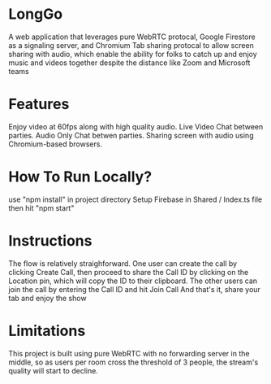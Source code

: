 # LongGo
A web application that leverages pure WebRTC protocal, Google Firestore as a signaling server, and Chromium Tab sharing protocal to allow screen sharing with audio, which enable the ability for folks to catch up and enjoy music and videos together despite the distance like Zoom and Microsoft teams

# Features
Enjoy video at 60fps along with high quality audio.
Live Video Chat between parties.
Audio Only Chat betwen parties.
Sharing screen with audio using Chromium-based browsers.

# How To Run Locally?
use "npm install" in project directory
Setup Firebase in Shared / Index.ts file
then hit "npm start"

# Instructions
The flow is relatively straighforward. One user can create the call by clicking Create Call, then proceed to share the Call ID by clicking on the Location pin, which will copy the ID to their clipboard.
The other users can join the call by entering the Call ID and hit Join Call
And that's it, share your tab and enjoy the show

# Limitations
This project is built using pure WebRTC with no forwarding server in the middle, so as users per room cross the threshold of 3 people, the stream's quality will start to decline.
